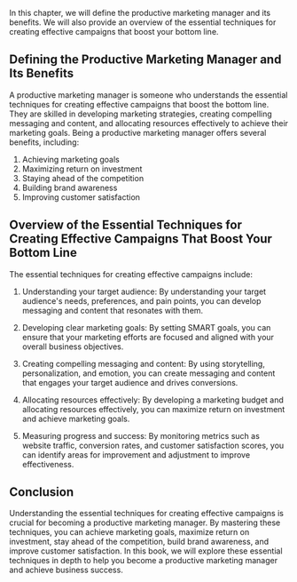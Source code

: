 
In this chapter, we will define the productive marketing manager and its benefits. We will also provide an overview of the essential techniques for creating effective campaigns that boost your bottom line.

Defining the Productive Marketing Manager and Its Benefits
----------------------------------------------------------

A productive marketing manager is someone who understands the essential techniques for creating effective campaigns that boost the bottom line. They are skilled in developing marketing strategies, creating compelling messaging and content, and allocating resources effectively to achieve their marketing goals. Being a productive marketing manager offers several benefits, including:

1. Achieving marketing goals
2. Maximizing return on investment
3. Staying ahead of the competition
4. Building brand awareness
5. Improving customer satisfaction

Overview of the Essential Techniques for Creating Effective Campaigns That Boost Your Bottom Line
-------------------------------------------------------------------------------------------------

The essential techniques for creating effective campaigns include:

1. Understanding your target audience: By understanding your target audience's needs, preferences, and pain points, you can develop messaging and content that resonates with them.

2. Developing clear marketing goals: By setting SMART goals, you can ensure that your marketing efforts are focused and aligned with your overall business objectives.

3. Creating compelling messaging and content: By using storytelling, personalization, and emotion, you can create messaging and content that engages your target audience and drives conversions.

4. Allocating resources effectively: By developing a marketing budget and allocating resources effectively, you can maximize return on investment and achieve marketing goals.

5. Measuring progress and success: By monitoring metrics such as website traffic, conversion rates, and customer satisfaction scores, you can identify areas for improvement and adjustment to improve effectiveness.

Conclusion
----------

Understanding the essential techniques for creating effective campaigns is crucial for becoming a productive marketing manager. By mastering these techniques, you can achieve marketing goals, maximize return on investment, stay ahead of the competition, build brand awareness, and improve customer satisfaction. In this book, we will explore these essential techniques in depth to help you become a productive marketing manager and achieve business success.
